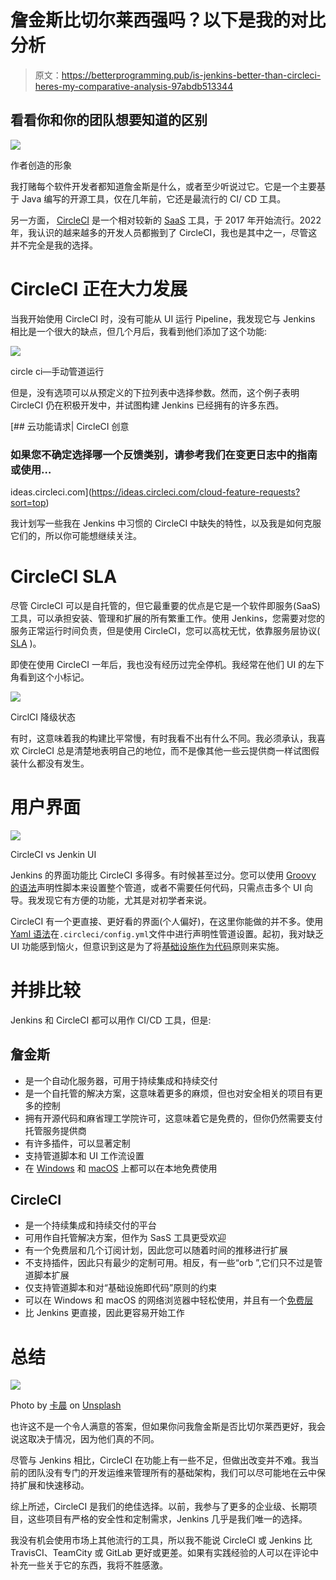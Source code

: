 # 詹金斯比切尔莱西强吗？以下是我的对比分析

> 原文：<https://betterprogramming.pub/is-jenkins-better-than-circleci-heres-my-comparative-analysis-97abdb513344>

## 看看你和你的团队想要知道的区别

![](img/3702bc7e01d20eefbea217e3a59c702d.png)

作者创造的形象

我打赌每个软件开发者都知道詹金斯是什么，或者至少听说过它。它是一个主要基于 Java 编写的开源工具，仅在几年前，它还是最流行的 CI/ CD 工具。

另一方面， [CircleCI](https://circleci.com/) 是一个相对较新的 [SaaS](https://en.wikipedia.org/wiki/Software_as_a_service) 工具，于 2017 年开始流行。2022 年，我认识的越来越多的开发人员都搬到了 CircleCI，我也是其中之一，尽管这并不完全是我的选择。

# CircleCI 正在大力发展

当我开始使用 CircleCI 时，没有可能从 UI 运行 Pipeline，我发现它与 Jenkins 相比是一个很大的缺点，但几个月后，我看到他们添加了这个功能:

![](img/b0a5010e0c7cf032a071b8510bff63b2.png)

circle ci—手动管道运行

但是，没有选项可以从预定义的下拉列表中选择参数。然而，这个例子表明 CircleCI 仍在积极开发中，并试图构建 Jenkins 已经拥有的许多东西。

[](https://ideas.circleci.com/cloud-feature-requests?sort=top) [## 云功能请求| CircleCI 创意

### 如果您不确定选择哪一个反馈类别，请参考我们在变更日志中的指南或使用…

ideas.circleci.com](https://ideas.circleci.com/cloud-feature-requests?sort=top) 

我计划写一些我在 Jenkins 中习惯的 CircleCI 中缺失的特性，以及我是如何克服它们的，所以你可能想继续关注。

# CircleCI SLA

尽管 CircleCI 可以是自托管的，但它最重要的优点是它是一个软件即服务(SaaS)工具，可以承担安装、管理和扩展的所有繁重工作。使用 Jenkins，您需要对您的服务正常运行时间负责，但是使用 CircleCI，您可以高枕无忧，依靠服务层协议( [SLA](https://en.wikipedia.org/wiki/Service-level_agreement) )。

即使在使用 CircleCI 一年后，我也没有经历过完全停机。我经常在他们 UI 的左下角看到这个小标记。

![](img/268935476eafdd7c3a254f6d6cdf318c.png)

CirclCI 降级状态

有时，这意味着我的构建比平常慢，有时我看不出有什么不同。我必须承认，我喜欢 CircleCI 总是清楚地表明自己的地位，而不是像其他一些云提供商一样试图假装什么都没有发生。

# 用户界面

![](img/3e405b6cdeed9bcbb3986671559cf21b.png)

CircleCI vs Jenkin UI

Jenkins 的界面功能比 CircleCI 多得多。有时候甚至过分。您可以使用 [Groovy 的语法](http://groovy-lang.org/syntax.html)声明性脚本来设置整个管道，或者不需要任何代码，只需点击多个 UI 向导。我发现它有方便的功能，尤其是对初学者来说。

CircleCI 有一个更直接、更好看的界面(个人偏好)，在这里你能做的并不多。使用 [Yaml 语法](https://en.wikipedia.org/wiki/YAML)在`.circleci/config.yml`文件中进行声明性管道设置。起初，我对缺乏 UI 功能感到恼火，但意识到这是为了将[基础设施作为代码](https://en.wikipedia.org/wiki/Infrastructure_as_code)原则来实施。

# 并排比较

Jenkins 和 CircleCI 都可以用作 CI/CD 工具，但是:

## 詹金斯

*   是一个自动化服务器，可用于持续集成和持续交付
*   是一个自托管的解决方案，这意味着更多的麻烦，但也对安全相关的项目有更多的控制
*   拥有开源代码和麻省理工学院许可，这意味着它是免费的，但你仍然需要支付托管服务提供商
*   有许多插件，可以显著定制
*   支持管道脚本和 UI 工作流设置
*   在 [Windows](https://www.jenkins.io/doc/book/installing/windows/) 和 [macOS](https://www.jenkins.io/download/lts/macos/) 上都可以在本地免费使用

## **CircleCI**

*   是一个持续集成和持续交付的平台
*   可用作自托管解决方案，但作为 SasS 工具更受欢迎
*   有一个免费层和几个订阅计划，因此您可以随着时间的推移进行扩展
*   不支持插件，因此只有最少的定制可用。相反，有一些“orb ”,它们只不过是管道脚本扩展
*   仅支持管道脚本和对“基础设施即代码”原则的约束
*   可以在 Windows 和 macOS 的网络浏览器中轻松使用，并且有一个[免费层](https://circleci.com/pricing/?utm_source=google&utm_medium=sem&utm_campaign=sem-google-dg--emea-en-brandAuth-maxConv-auth-brand&utm_term=g_e-circle%20ci%20pricing_c__rsa1_20210604&utm_content=sem-google-dg--emea-en-brandAuth-maxConv-auth-brand_keyword-text_rsa-circleCIPricing_mixed-&gclid=CjwKCAjww8mWBhABEiwAl6-2RQO--JeeL9rh7Hd5uiW5cerODVtBTtMkot-hxejSsRtVBwVb4u-7RRoCQjUQAvD_BwE#:~:text=Up%20to%206%2C000,per%20month)
*   比 Jenkins 更直接，因此更容易开始工作

# **总结**

![](img/f7f3d3d81aee70acb67ff72583300c6a.png)

Photo by [卡晨](https://unsplash.com/@awmleer) on [Unsplash](https://unsplash.com/)

也许这不是一个令人满意的答案，但如果你问我詹金斯是否比切尔莱西更好，我会说这取决于情况，因为他们真的不同。

尽管与 Jenkins 相比，CircleCI 在功能上有一些不足，但做出改变并不难。我当前的团队没有专门的开发运维来管理所有的基础架构，我们可以尽可能地在云中保持扩展和快速移动。

综上所述，CircleCI 是我们的绝佳选择。以前，我参与了更多的企业级、长期项目，这些项目有严格的安全性和定制需求，Jenkins 几乎是我们唯一的选择。

我没有机会使用市场上其他流行的工具，所以我不能说 CircleCI 或 Jenkins 比 TravisCI、TeamCity 或 GitLab 更好或更差。如果有实践经验的人可以在评论中补充一些关于它的东西，我将不胜感激。
